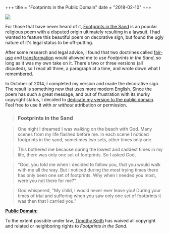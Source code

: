 +++
title = "Footprints in the Public Domain"
date = "2018-02-10"
+++

<img src="/images/footprints-post/footprints-sign.jpg">

For those that have never heard of it, [Footprints in the Sand](https://en.wikipedia.org/wiki/Footprints_%28poem%29) is an popular religious poem with a disputed origin ultimately resulting in a [lawsuit](http://www.washingtonpost.com/wp-dyn/content/article/2008/05/31/AR2008053101998.html). I had wanted to feature this beautiful poem on decorative sign, but found the ugly nature of it's legal status to be off-putting.

After some research and legal advice, I found that two doctrines called [fair-use](https://en.wikipedia.org/wiki/Fair_use) and [transformation](https://en.wikipedia.org/wiki/Transformation_%28law%29) would allowed me to use *Footprints in the Sand*, so long as it was my own take on it. There's two or three versions (all disputed), so I read all three, a paragraph at a time, and wrote down what I remembered.

In October of 2014, I completed my version and made the decorative sign. The result is something new that uses more modern English. Since the poem has such a great message, and out of frustration with its murky copyright status, I decided to [dedicate my version to the public domain](https://creativecommons.org/publicdomain/zero/1.0/). Feel free to use it with *or without* attribution or permission.


> ### Footprints in the Sand

> One night I dreamed I was walking on the beach with God. Many scenes from my life flashed before me. In each scene I noticed footprints in the sand, sometimes two sets, other times only one.

> This bothered me because during the lowest and saddest times in my life, there was only one set of footprints. So I asked God,

> "God, you told me when I decided to follow you, that you would walk with me all the way. But I noticed during the most trying times there has only been one set of footprints. Why when I needed you most, were you not there for me?"

> God whispered, "My child, I would never ever leave you! During your times of trial and suffering when you saw only one set of footprints it was then that I carried you."

<p xmlns:dct="http://purl.org/dc/terms/">
  <a rel="license" href="http://creativecommons.org/publicdomain/zero/1.0/">
    <strong>Public Domain:</strong>
  </a>

  To the extent possible under law,
  <a rel="dct:publisher" href="http://keithieopia.com"><span property="dct:title">Timothy Keith</span></a>
  has waived all copyright and related or neighboring rights to
  <em><span property="dct:title">Footprints in the Sand</span></em>.
</p>